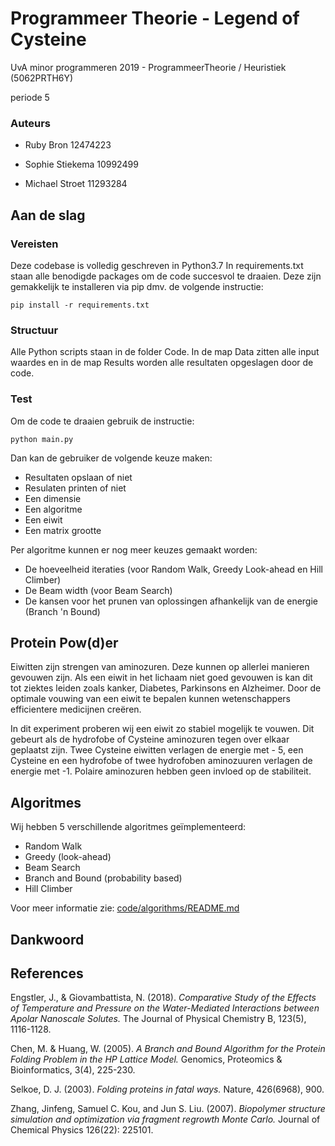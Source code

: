 # Programmeer Theorie - Legend of Cysteine

UvA minor programmeren 2019 - ProgrammeerTheorie / Heuristiek (5062PRTH6Y)

periode 5

### Auteurs

- Ruby Bron       12474223

- Sophie Stiekema 10992499

- Michael Stroet  11293284

## Aan de slag

### Vereisten
Deze codebase is volledig geschreven in Python3.7 In requirements.txt staan alle benodigde packages om de code succesvol te draaien. Deze zijn gemakkelijk te installeren via pip dmv. de volgende instructie:

`pip install -r requirements.txt`

### Structuur

Alle Python scripts staan in de folder Code. In de map Data zitten alle input waardes en in de map Results worden alle resultaten opgeslagen door de code.

### Test
Om de code te draaien gebruik de instructie:

`python main.py`

Dan kan de gebruiker de volgende keuze maken:
- Resultaten opslaan of niet
- Resulaten printen of niet
- Een dimensie
- Een algoritme
- Een eiwit
- Een matrix grootte

Per algoritme kunnen er nog meer keuzes gemaakt worden:
- De hoeveelheid iteraties (voor Random Walk, Greedy Look-ahead en Hill Climber)
- De Beam width (voor Beam Search)
- De kansen voor het prunen van oplossingen afhankelijk van de energie (Branch 'n Bound)

## Protein Pow(d)er

Eiwitten zijn strengen van aminozuren. Deze kunnen op allerlei manieren gevouwen zijn. Als een eiwit in het lichaam niet goed gevouwen is kan dit tot ziektes leiden zoals kanker, Diabetes, Parkinsons en Alzheimer. Door de optimale vouwing van een eiwit te bepalen kunnen wetenschappers efficientere medicijnen creëren.  

In dit experiment proberen wij een eiwit zo stabiel mogelijk te vouwen. Dit gebeurt als de hydrofobe of Cysteine aminozuren tegen over elkaar geplaatst zijn. Twee Cysteine eiwitten verlagen de energie met - 5, een Cysteine en een hydrofobe of twee hydrofoben aminozuuren verlagen de energie met -1. Polaire aminozuren hebben geen invloed op de stabiliteit.

## Algoritmes

Wij hebben 5 verschillende algoritmes geïmplementeerd:
- Random Walk
- Greedy (look-ahead)
- Beam Search
- Branch and Bound (probability based)
- Hill Climber

Voor meer informatie zie: [code/algorithms/README.md](https://github.com/MichaelStroet/ProgrammeerTheorie---Legend-of-Cysteine/blob/master/code/algorithms/README.md)

## Dankwoord


## References

Engstler, J., & Giovambattista, N. (2018). *Comparative Study of the
    Effects of Temperature and Pressure on the Water-Mediated Interactions between Apolar Nanoscale Solutes.* The Journal of Physical Chemistry B, 123(5), 1116-1128.

Chen, M. & Huang, W. (2005). *A Branch and Bound Algorithm for the
    Protein Folding Problem in the HP Lattice Model.* Genomics, Proteomics & Bioinformatics, 3(4), 225-230.

Selkoe, D. J. (2003). *Folding proteins in fatal ways.* Nature,
    426(6968), 900.

Zhang, Jinfeng, Samuel C. Kou, and Jun S. Liu. (2007). *Biopolymer
    structure simulation and optimization via fragment regrowth Monte Carlo.* Journal of Chemical Physics 126(22): 225101.
